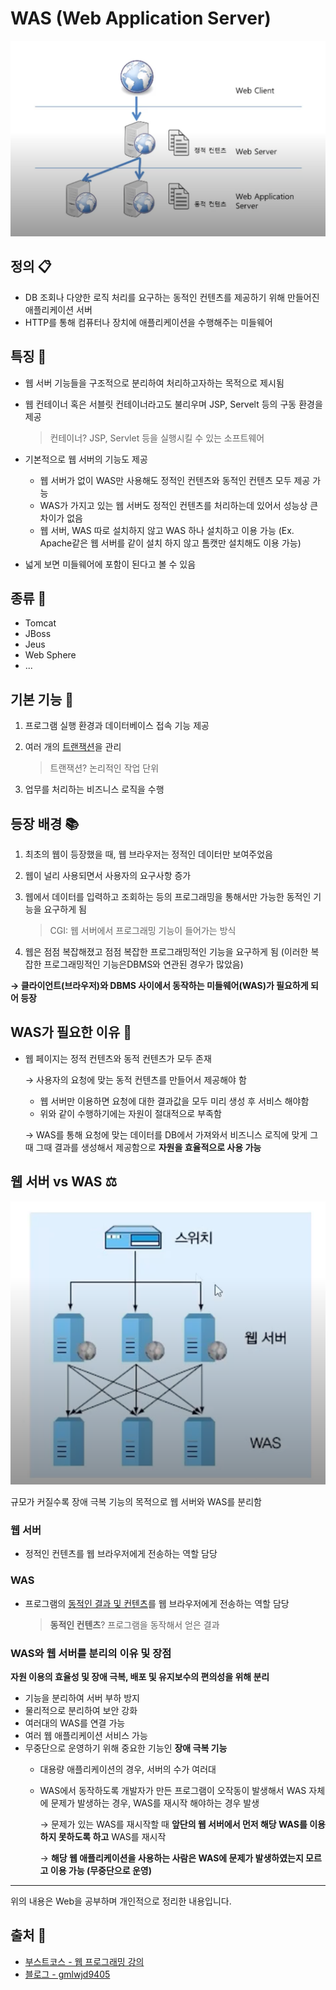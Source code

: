 # WAS (Web Application Server)
<img src="./images/was.png" width="600">

## 정의 📋
- DB 조회나 다양한 로직 처리를 요구하는 동적인 컨텐츠를 제공하기 위해 만들어진 애플리케이션 서버
- HTTP를 통해 컴퓨터나 장치에 애플리케이션을 수행해주는 미들웨어

## 특징 🙌
- 웹 서버 기능들을 구조적으로 분리하여 처리하고자하는 목적으로 제시됨
- 웹 컨테이너 혹은 서블릿 컨테이너라고도 불리우며 JSP, Servelt 등의 구동 환경을 제공
   > 컨테이너? JSP, Servlet 등을 실행시킬 수 있는 소프트웨어

- 기본적으로 웹 서버의 기능도 제공
  - 웹 서버가 없이 WAS만 사용해도 정적인 컨텐츠와 동적인 컨텐츠 모두 제공 가능
  - WAS가 가지고 있는 웹 서버도 정적인 컨텐츠를 처리하는데 있어서 성능상 큰 차이가 없음
  - 웹 서버, WAS 따로 설치하지 않고 WAS 하나 설치하고 이용 가능 (Ex. Apache같은 웹 서버를 같이 설치 하지 않고 톰캣만 설치해도 이용 가능)
- 넓게 보면 미들웨어에 포함이 된다고 볼 수 있음

## 종류 🔩
- Tomcat
- JBoss
- Jeus
- Web Sphere
- ...

## 기본 기능 🔏
1. 프로그램 실행 환경과 데이터베이스 접속 기능 제공
2. 여러 개의 <u>트랜잭션</u>을 관리

     > 트랜잭션? 논리적인 작업 단위
3. 업무를 처리하는 비즈니스 로직을 수행
## 등장 배경 📚
1. 최초의 웹이 등장했을 때, 웹 브라우저는 정적인 데이터만 보여주었음
2. 웹이 널리 사용되면서 사용자의 요구사항 증가
3. 웹에서 데이터를 입력하고 조회하는 등의 프로그래밍을 통해서만 가능한 동적인 기능을 요구하게 됨

     >  CGI: 웹 서버에서 프로그래밍 기능이 들어가는 방식

4. 웹은 점점 복잡해졌고 점점 복잡한 프로그래밍적인 기능을 요구하게 됨 (이러한 복잡한 프로그래밍적인 기능은DBMS와 연관된 경우가 많았음)

**→ 클라이언트(브라우저)와 DBMS 사이에서 동작하는 미들웨어(WAS)가 필요하게 되어 등장**

## WAS가 필요한 이유 🤔
- 웹 페이지는 정적 컨텐츠와 동적 컨텐츠가 모두 존재

  → 사용자의 요청에 맞는 동적 컨텐츠를 만들어서 제공해야 함

    - 웹 서버만 이용하면 요청에 대한 결과값을 모두 미리 생성 후 서비스 해야함
    - 위와 같이 수행하기에는 자원이 절대적으로 부족함

  → WAS를 통해 요청에 맞는 데이터를 DB에서 가져와서 비즈니스 로직에 맞게 그때 그때 결과를 생성해서 제공함으로 **자원을 효율적으로 사용 가능**

## 웹 서버 vs WAS ⚖️
<img src="./images/was2.png" width="600">

규모가 커질수록 장애 극복 기능의 목적으로 웹 서버와 WAS를 분리함
### **웹 서버**
- 정적인 컨텐츠를 웹 브라우저에게 전송하는 역할 담당
### **WAS**
- 프로그램의 <u>동적인 결과 및 컨텐츠</u>를 웹 브라우저에게 전송하는 역할 담당

  > **동적인 컨텐츠**? 프로그램을 동작해서 얻은 결과

### **WAS와 웹 서버를 분리의 이유 및 장점**
**자원 이용의 효율성 및 장애 극복, 배포 및 유지보수의 편의성을 위해 분리**

- 기능을 분리하여 서버 부하 방지
- 물리적으로 분리하여 보안 강화
- 여러대의 WAS를 연결 가능
- 여러 웹 애플리케이션 서비스 가능
- 무중단으로 운영하기 위해 중요한 기능인 **장애 극복 기능**
  - 대용량 애플리케이션의 경우, 서버의 수가 여러대
  - WAS에서 동작하도록 개발자가 만든 프로그램이 오작동이 발생해서 WAS 자체에 문제가 발생하는 경우, WAS를 재시작 해야하는 경우 발생

    → 문제가 있는 WAS를 재시작할 때 **앞단의 웹 서버에서 먼저 해당 WAS를 이용하지 못하도록 하고** WAS를 재시작

    → **해당 웹 애플리케이션을 사용하는 사람은 WAS에 문제가 발생하였는지 모르고 이용 가능 (무중단으로 운영)**

- - -
위의 내용은 Web을 공부하며 개인적으로 정리한 내용입니다.
## 출처 📝
- [부스트코스 - 웹 프로그래밍 강의](https://www.boostcourse.org/web316/lecture/16661?isDesc=false)
- [블로그 - gmlwjd9405](https://gmlwjd9405.github.io/2018/10/27/webserver-vs-was.html)
